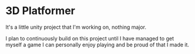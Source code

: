 # 3D Platformer
It's a little unity project that I'm working on, nothing major.

I plan to continuously build on this project until I have managed to get myself a game I can personally enjoy playing and be proud of that I made it.
